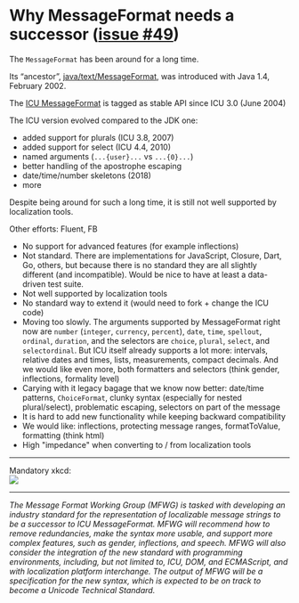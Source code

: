 # Why MessageFormat needs a successor ([issue #49](https://github.com/unicode-org/message-format-wg/issues/49))


The `MessageFormat` has been around for a long time.

Its “ancestor”, [java/text/MessageFormat](https://docs.oracle.com/javase/7/docs/api/java/text/MessageFormat.html), was introduced with Java 1.4, February 2002.

The [ICU MessageFormat](https://unicode-org.github.io/icu-docs/apidoc/released/icu4j/com/ibm/icu/text/MessageFormat.html) is tagged as stable API since ICU 3.0 (June 2004)

The ICU version evolved compared to the JDK one:
* added support for plurals (ICU 3.8, 2007)
* added support for select (ICU 4.4, 2010)
* named arguments (`...{user}...` vs `...{0}...`)
* better handling of the apostrophe escaping
* date/time/number skeletons (2018)
* more

Despite being around for such a long time, it is still not well supported by localization tools.

Other efforts: Fluent, FB

* No support for advanced features (for example inflections)
* Not standard. There are implementations for JavaScript, Closure, Dart, Go, others, but because there is no standard they are all slightly different (and incompatible). Would be nice to have at least a data-driven test suite.
* Not well supported by localization tools
* No standard way to extend it (would need to fork + change the ICU code)
* Moving too slowly. The arguments supported by MessageFormat right now are `number` (`integer`, `currency`, `percent`), `date`, `time`, `spellout`, `ordinal`, `duration`, and the selectors are `choice`, `plural`, `select`, and `selectordinal`. But ICU itself already supports a lot more: intervals, relative dates and times, lists, measurements, compact decimals. And we would like even more, both formatters and selectors (think gender, inflections, formality level) 
* Carying with it legacy bagage that we know now better: date/time patterns, `ChoiceFormat`, clunky syntax (especially for nested plural/select), problematic escaping, selectors on part of the message
* It is hard to add new functionality while keeping backward compatibility
* We would like: inflections, protecting message ranges, formatToValue, formatting (think html)
* High "impedance" when converting to / from localization tools

---

Mandatory xkcd: \
[<img src="https://imgs.xkcd.com/comics/standards.png">](https://xkcd.com/927/)

---

_The Message Format Working Group (MFWG) is tasked with developing an industry
standard for the representation of localizable message strings to be a
successor to ICU MessageFormat. MFWG will recommend how to remove
redundancies, make the syntax more usable, and support more complex features,
such as gender, inflections, and speech. MFWG will also consider the
integration of the new standard with programming environments, including, but
not limited to, ICU, DOM, and ECMAScript, and with localization platform
interchange. The output of MFWG will be a specification for the new syntax,
which is expected to be on track to become a Unicode Technical Standard._
